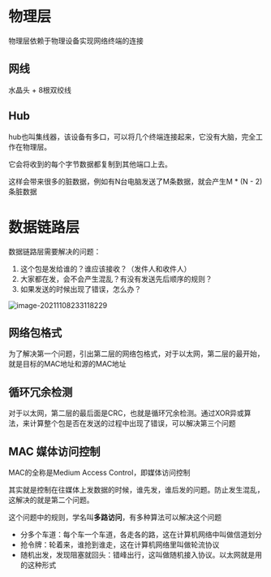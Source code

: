 # 物理层

物理层依赖于物理设备实现网络终端的连接

## 网线

水晶头 + 8根双绞线

## Hub

hub也叫集线器，该设备有多口，可以将几个终端连接起来，它没有大脑，完全工作在物理层。

它会将收到的每个字节数据都复制到其他端口上去。

这样会带来很多的脏数据，例如有N台电脑发送了M条数据，就会产生M * (N - 2)条脏数据



# 数据链路层

数据链路层需要解决的问题：

1. 这个包是发给谁的？谁应该接收？（发件人和收件人）
2. 大家都在发，会不会产生混乱？有没有发送先后顺序的规则？
3. 如果发送的时候出现了错误，怎么办？



![image-20211108233118229](C:\Users\gaoxiang7\AppData\Roaming\Typora\typora-user-images\image-20211108233118229.png)



## 网络包格式

为了解决第一个问题，引出第二层的网络包格式，对于以太网，第二层的最开始，就是目标的MAC地址和源的MAC地址

## 循环冗余检测

对于以太网，第二层的最后面是CRC，也就是循环冗余检测。通过XOR异或算法，来计算整个包是否在发送的过程中出现了错误，可以解决第三个问题

## MAC 媒体访问控制

MAC的全称是Medium Access Control，即媒体访问控制

其实就是控制在往媒体上发数据的时候，谁先发，谁后发的问题。防止发生混乱，这解决的就是第二个问题。

这个问题中的规则，学名叫**多路访问**，有多种算法可以解决这个问题

- 分多个车道：每个车一个车道，各走各的路，这在计算机网络中叫做信道划分
- 抢令牌：轮着来，谁抢到谁走，这在计算机网络里叫做轮流协议
- 随机出发，发现阻塞就回头：错峰出行，这叫做随机接入协议。以太网就是用的这种形式